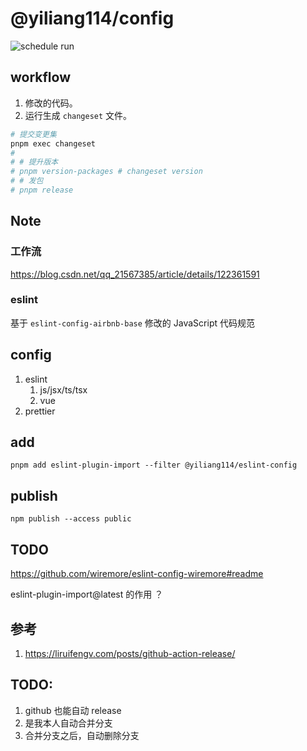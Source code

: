 # @yiliang114/config

![schedule run](https://github.com/yiliang114/config/workflows/main%20action/badge.svg)

## workflow

1. 修改的代码。
2. 运行生成 `changeset` 文件。

```bash
# 提交变更集
pnpm exec changeset
#
# # 提升版本
# pnpm version-packages # changeset version
# # 发包
# pnpm release
```

## Note

### 工作流

https://blog.csdn.net/qq_21567385/article/details/122361591

### eslint

基于 `eslint-config-airbnb-base` 修改的 JavaScript 代码规范

## config

1. eslint
   1. js/jsx/ts/tsx
   2. vue
2. prettier

## add

```
pnpm add eslint-plugin-import --filter @yiliang114/eslint-config
```

## publish

```
npm publish --access public
```

## TODO

https://github.com/wiremore/eslint-config-wiremore#readme

eslint-plugin-import@latest 的作用 ？

## 参考

1. https://liruifengv.com/posts/github-action-release/

## TODO:

1. github 也能自动 release
2. 是我本人自动合并分支
3. 合并分支之后，自动删除分支
